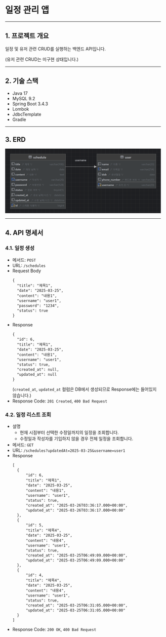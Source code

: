 # 일정 관리 앱

<hr>

## 1. 프로젝트 개요
일정 및 유저 관련 CRUD를 실행하는 백엔드 API입니다.

(유저 관련 CRUD는 미구현 상태입니다.)

<hr>

## 2. 기술 스택
- Java 17
- MySQL 9.2
- Spring Boot 3.4.3
- Lombok
- JdbcTemplate
- Gradle

<hr>

## 3. ERD
![README_erd.png](README_erd.png)

<hr>

## 4. API 명세서

### 4.1. 일정 생성

- 메서드: `POST`
- URL: `/schedules`
- Request Body
  ```
  {
    "title": "제목1",
    "date": "2025-03-25",
    "content": "내용1",
    "username": "user1",
    "password": "1234",
    "status": true
  }
  ```
- Response
  ```
  {
    "id": 6,
    "title": "제목1",
    "date": "2025-03-25",
    "content": "내용1",
    "username": "user1",
    "status": true,
    "created_at": null,
    "updated_at": null
  }
  ```
  (`created_at`, `updated_at` 컬럼은 DB에서 생성되므로 Response에는 들어있지 않습니다.)
- Response Code: `201 Created`, `400 Bad Request`

### 4.2. 일정 리스트 조회

- 설명 
  - 현재 시점부터 선택한 수정일까지의 일정을 조회합니다. 
  - 수정일과 작성자를 기입하지 않을 경우 전체 일정을 조회합니다.
- 메서드: `GET`
- URL: `/schedules?updatedAt=2025-03-25&username=user1`
- Response
  ```
  [
    {
        "id": 6,
        "title": "제목1",
        "date": "2025-03-25",
        "content": "내용1",
        "username": "user1",
        "status": true,
        "created_at": "2025-03-26T03:36:17.000+00:00",
        "updated_at": "2025-03-26T03:36:17.000+00:00"
    },
    {
        "id": 5,
        "title": "제목4",
        "date": "2025-03-25",
        "content": "내용4",
        "username": "user1",
        "status": true,
        "created_at": "2025-03-25T06:49:09.000+00:00",
        "updated_at": "2025-03-25T06:49:09.000+00:00"
    },
    {
        "id": 4,
        "title": "제목4",
        "date": "2025-03-25",
        "content": "내용4",
        "username": "user1",
        "status": true,
        "created_at": "2025-03-25T06:31:05.000+00:00",
        "updated_at": "2025-03-25T06:31:05.000+00:00"
    }
  ]
  ```
- Response Code: `200 OK`, `400 Bad Request`